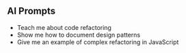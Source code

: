 ## AI Prompts
- Teach me about code refactoring
- Show me how to document design patterns
- Give me an example of complex refactoring in JavaScript
